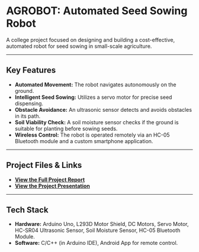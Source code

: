# AGROBOT: Automated Seed Sowing Robot

A college project focused on designing and building a cost-effective, automated robot for seed sowing in small-scale agriculture.

---

## Key Features

* **Automated Movement:** The robot navigates autonomously on the ground.
* **Intelligent Seed Sowing:** Utilizes a servo motor for precise seed dispensing.
* **Obstacle Avoidance:** An ultrasonic sensor detects and avoids obstacles in its path.
* **Soil Viability Check:** A soil moisture sensor checks if the ground is suitable for planting before sowing seeds.
* **Wireless Control:** The robot is operated remotely via an HC-05 Bluetooth module and a custom smartphone application.

---

## Project Files & Links

* **[View the Full Project Report](AGROBOT-Report.pdf)**
* **[View the Project Presentation](AGROBOT-Presentation.pdf)**

---

## Tech Stack

* **Hardware:** Arduino Uno, L293D Motor Shield, DC Motors, Servo Motor, HC-SR04 Ultrasonic Sensor, Soil Moisture Sensor, HC-05 Bluetooth Module.
* **Software:** C/C++ (in Arduino IDE), Android App for remote control.
